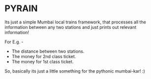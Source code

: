 # PYRAIN

Its just a simple Mumbai local trains framework, that processes all the information between any two stations and just prints out relevant information!

For E.g. - 

- The distance between two stations.
- The money for 2nd class ticket.
- The money for 1st class ticket.

So, basically its just a little something for the pythonic mumbai-kar! :)

